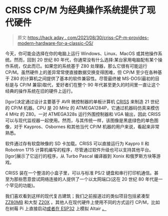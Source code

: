 # CRISS CP/M 为经典操作系统提供了现代硬件

> 原文:[https://hack aday . com/2021/08/30/criss-CP-m-provides-modern-hardware-for-a-classic-OS/](https://hackaday.com/2021/08/30/criss-cp-m-provides-modern-hardware-for-a-classic-os/)

今天，你可能会选择在你的电脑上运行 Windows、Linux、MacOS 或其他操作系统。然而，回到 20 世纪 80 年代，你通常没有什么选择:某台家用电脑配有某个操作系统，仅此而已。如果您的系统基于 Z80 处理器，那么它很有可能运行 CP/M。虽然硬件上的差异常常使直接数据交换变得困难，但 CP/M 至少在各种基于 Z80 的计算机之间提供了基本的软件兼容性。尽管最终被 MS-DOS(最初的目标是与 CP/M 兼容)取代，爱好者们在整个 90 年代甚至更久的时间里一直让这个经典的操作系统在旧的硬件上运行。

[Igor]决定通过设计主要基于 AVR 微控制器的单板计算机 [CRISS](https://hackaday.io/project/181038-criss-cpm-8-bit-homebrew-diy-computer-avr-based) 来制造 21 世纪的 CP/M 机器。CPU 是 20 MHz 的 ATMEGA1284P，它通过机器码仿真来模仿 4 MHz 的 Z80。一对 ATMEGA328s 运行外围控制器和 VGA 输出，因此 CRISS 可以与现代监视器一起使用。然而，与其传统一样，该图像是黑底绿色的单色图像，对于 Kaypros、Osbornes 和其他当代 CP/M 机器的用户来说，看起来非常熟悉。

软件通过存有软盘映像的 SD 卡加载。CRISS 可以直接运行为 Kaypro II 和 Robotron 1715 计算机编写的程序，尽管通过软件升级也可以支持其他平台。[Igor]展示了它运行的程序，从 Turbo Pascal 编译器到 Xonix 和俄罗斯方块等游戏。

CRISS 装在一个整洁的小盒子里，可以与标准 PS/2 键盘和串行打印机通信。甚至为那些愿意尝试网络连接的人提供了一个以太网端口(这在 20 世纪 80 年代是一个罕见的功能)。

我们喜欢看到这样的现代复古建筑；我们之前报道过的类似项目包括紧凑型 [ZZ80MB](https://hackaday.com/2020/10/28/this-z80-computer-bootstraps-itself/) 和大型 [Z20X](https://hackaday.com/2020/02/23/a-z80-computer-at-the-next-level/) 。其他人在现代硬件上使用不同的方式运行 CP/M，比如在树莓 Pi 上直接启动[或者在 ESP32](https://hackaday.com/2016/10/12/raspberry-pi-boots-cpm/) 上模拟 Altair [。](https://hackaday.com/2020/08/20/esp32-altair-emulator-gets-split-personality/)
